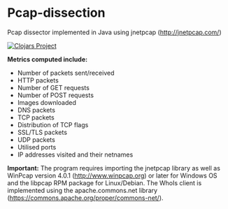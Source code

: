 # Pcap-dissection
Pcap dissector implemented in Java using jnetpcap (http://jnetpcap.com/)

[![Clojars Project](https://img.shields.io/clojars/v/clj-net-pcap.svg)](http://clojars.org/clj-net-pcap)


**Metrics computed include:**
* Number of packets sent/received
* HTTP packets
* Number of GET requests
* Number of POST requests
* Images downloaded
* DNS packets
* TCP packets
* Distribution of TCP flags
* SSL/TLS packets
* UDP packets
* Utilised ports
* IP addresses visited and their netnames

**Important:** The program requires importing the jnetpcap library as well as WinPcap version 4.0.1 (http://www.winpcap.org) or later for Windows OS and the libpcap RPM package for Linux/Debian. The WhoIs client is implemented using the apache.commons.net library (https://commons.apache.org/proper/commons-net/).

